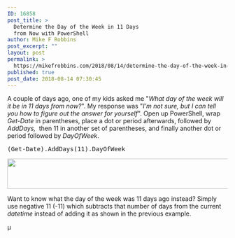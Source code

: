 ```yaml
---
ID: 16858
post_title: >
  Determine the Day of the Week in 11 Days
  from Now with PowerShell
author: Mike F Robbins
post_excerpt: ""
layout: post
permalink: >
  https://mikefrobbins.com/2018/08/14/determine-the-day-of-the-week-in-11-days-from-now-with-powershell/
published: true
post_date: 2018-08-14 07:30:45
---
```

A couple of days ago, one of my kids asked me "<em>What day of the week will it be in 11 days from now?</em>". My response was "<em>I'm not sure, but I can tell you how to figure out the answer for yourself</em>". Open up PowerShell, wrap <em>Get-Date</em> in parentheses, place a dot or period afterwards, followed by <em>AddDays, </em> then 11 in another set of parentheses, and finally another dot or period followed by <em>DayOfWeek</em>.
<pre class="lang:ps decode:true ">(Get-Date).AddDays(11).DayOfWeek</pre>
<a href="https://mikefrobbins.com/wp-content/uploads/2018/08/dayofweek1a.jpg"><img class="alignnone size-full wp-image-16859" src="https://mikefrobbins.com/wp-content/uploads/2018/08/dayofweek1a.jpg" alt="" width="859" height="69" /></a>

Want to know what the day of the week was 11 days ago instead? Simply use negative 11 (-11) which subtracts that number of days from the current <em>datetime</em> instead of adding it as shown in the previous example.

µ
